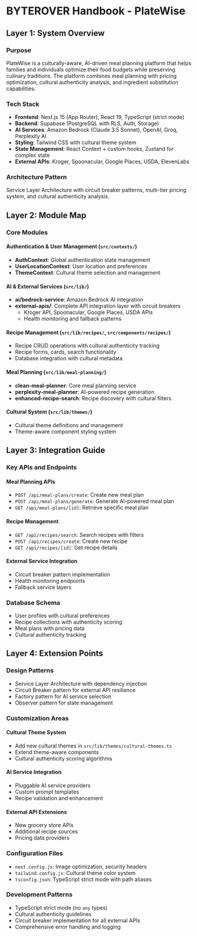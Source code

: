 # BYTEROVER Handbook - PlateWise

## Layer 1: System Overview

### Purpose
PlateWise is a culturally-aware, AI-driven meal planning platform that helps families and individuals optimize their food budgets while preserving culinary traditions. The platform combines meal planning with pricing optimization, cultural authenticity analysis, and ingredient substitution capabilities.

### Tech Stack
- **Frontend**: Next.js 15 (App Router), React 19, TypeScript (strict mode)
- **Backend**: Supabase (PostgreSQL with RLS, Auth, Storage)
- **AI Services**: Amazon Bedrock (Claude 3.5 Sonnet), OpenAI, Groq, Perplexity AI
- **Styling**: Tailwind CSS with cultural theme system
- **State Management**: React Context + custom hooks, Zustand for complex state
- **External APIs**: Kroger, Spoonacular, Google Places, USDA, ElevenLabs

### Architecture Pattern
Service Layer Architecture with circuit breaker patterns, multi-tier pricing system, and cultural authenticity analysis.

## Layer 2: Module Map

### Core Modules

#### Authentication & User Management (`src/contexts/`)
- **AuthContext**: Global authentication state management
- **UserLocationContext**: User location and preferences
- **ThemeContext**: Cultural theme selection and management

#### AI & External Services (`src/lib/`)
- **ai/bedrock-service**: Amazon Bedrock AI integration
- **external-apis/**: Complete API integration layer with circuit breakers
  - Kroger API, Spoonacular, Google Places, USDA APIs
  - Health monitoring and fallback patterns

#### Recipe Management (`src/lib/recipes/`, `src/components/recipes/`)
- Recipe CRUD operations with cultural authenticity tracking
- Recipe forms, cards, search functionality
- Database integration with cultural metadata

#### Meal Planning (`src/lib/meal-planning/`)
- **clean-meal-planner**: Core meal planning service
- **perplexity-meal-planner**: AI-powered recipe generation
- **enhanced-recipe-search**: Recipe discovery with cultural filters

#### Cultural System (`src/lib/themes/`)
- Cultural theme definitions and management
- Theme-aware component styling system

## Layer 3: Integration Guide

### Key APIs and Endpoints

#### Meal Planning APIs
- `POST /api/meal-plans/create`: Create new meal plan
- `POST /api/meal-plans/generate`: Generate AI-powered meal plan
- `GET /api/meal-plans/[id]`: Retrieve specific meal plan

#### Recipe Management
- `GET /api/recipes/search`: Search recipes with filters
- `POST /api/recipes/create`: Create new recipe
- `GET /api/recipes/[id]`: Get recipe details

#### External Service Integration
- Circuit breaker pattern implementation
- Health monitoring endpoints
- Fallback service layers

### Database Schema
- User profiles with cultural preferences
- Recipe collections with authenticity scoring
- Meal plans with pricing data
- Cultural authenticity tracking

## Layer 4: Extension Points

### Design Patterns
- Service Layer Architecture with dependency injection
- Circuit Breaker pattern for external API resilience
- Factory pattern for AI service selection
- Observer pattern for state management

### Customization Areas

#### Cultural Theme System
- Add new cultural themes in `src/lib/themes/cultural-themes.ts`
- Extend theme-aware components
- Cultural authenticity scoring algorithms

#### AI Service Integration
- Pluggable AI service providers
- Custom prompt templates
- Recipe validation and enhancement

#### External API Extensions
- New grocery store APIs
- Additional recipe sources
- Pricing data providers

### Configuration Files
- `next.config.js`: Image optimization, security headers
- `tailwind.config.js`: Cultural theme color system
- `tsconfig.json`: TypeScript strict mode with path aliases

### Development Patterns
- TypeScript strict mode (no `any` types)
- Cultural authenticity guidelines
- Circuit breaker implementation for all external APIs
- Comprehensive error handling and logging